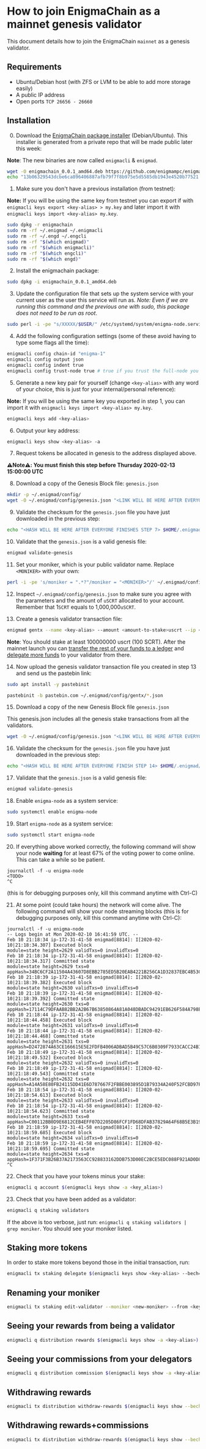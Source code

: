 # How to join EnigmaChain as a mainnet genesis validator

This document details how to join the EnigmaChain `mainnet` as a genesis validator.

## Requirements

- Ubuntu/Debian host (with ZFS or LVM to be able to add more storage easily)
- A public IP address
- Open ports `TCP 26656 - 26660`

## Installation

0. Download the [EnigmaChain package installer](https://github.com/enigmampc/enigmachain/releases/download/v0.0.1/enigmachain_0.0.1_amd64.deb) (Debian/Ubuntu). This installer is generated from a private repo that will be made public later this week:

**Note**: The new binaries are now called `enigmacli` & `enigmad`.

```bash
wget -O enigmachain_0.0.1_amd64.deb https://github.com/enigmampc/enigmachain/releases/download/v0.0.1/enigmachain_0.0.1_amd64.deb
echo "13b06329543dcbe6ca896406887afb79f7f8b975e5d5585db1943e4520b77521 enigmachain_0.0.1_amd64.deb" | sha256sum --check
```

1. Make sure you don't have a previous installation (from testnet):

**Note:** If you will be using the same key from testnet you can export if with `enigmacli keys export <key-alias> > my.key` and later import it with `enigmacli keys import <key-alias> my.key`.

```bash
sudo dpkg -r enigmachain
sudo rm -rf ~/.enigmad ~/.enigmacli
sudo rm -rf ~/.engd ~/.engcli
sudo rm -rf "$(which enigmad)"
sudo rm -rf "$(which enigmacli)"
sudo rm -rf "$(which engcli)"
sudo rm -rf "$(which engd)"
```

2. Install the enigmachain package:

```bash
sudo dpkg -i enigmachain_0.0.1_amd64.deb
```

3. Update the configuration file that sets up the system service with your current user as the user this service will run as. _Note: Even if we are running this command and the previous one with sudo, this package does not need to be run as root_.

```bash
sudo perl -i -pe "s/XXXXX/$USER/" /etc/systemd/system/enigma-node.service
```

4. Add the following configuration settings (some of these avoid having to type some flags all the time):

```bash
enigmacli config chain-id "enigma-1"
enigmacli config output json
enigmacli config indent true
enigmacli config trust-node true # true if you trust the full-node you are connecting to, false otherwise
```

5. Generate a new key pair for yourself (change `<key-alias>` with any word of your choice, this is just for your internal/personal reference):

**Note:** If you will be using the same key you exported in step 1, you can import it with `enigmacli keys import <key-alias> my.key`.

```bash
enigmacli keys add <key-alias>
```

6. Output your key address:

```bash
enigmacli keys show <key-alias> -a
```

7. Request tokens be allocated in genesis to the address displayed above.

**:warning:Note:warning:: You must finish this step before Thursday 2020-02-13 15:00:00 UTC**

8. Download a copy of the Genesis Block file: `genesis.json`

```bash
mkdir -p ~/.enigmad/config/
wget -O ~/.enigmad/config/genesis.json "<LINK WILL BE HERE AFTER EVERYONE FINISHES STEP 7>"
```

9. Validate the checksum for the `genesis.json` file you have just downloaded in the previous step:

```bash
echo "<HASH WILL BE HERE AFTER EVERYONE FINISHES STEP 7> $HOME/.enigmad/config/genesis.json" | sha256sum --check
```

10. Validate that the `genesis.json` is a valid genesis file:

```bash
enigmad validate-genesis
```

11. Set your moniker, which is your public validator name. Replace `<MONIKER>` with your own:

```bash
perl -i -pe 's/moniker = ".*?"/moniker = "<MONIKER>"/' ~/.enigmad/config/config.toml
```

12. Inspect `~/.enigmad/config/genesis.json` to make sure you agree with the parameters and the amount of `uSCRT` allocated to your account. Remember that 1`SCRT` equals to 1,000,000`uSCRT`.

13. Create a genesis validator transaction file:

```bash
enigmad gentx --name <key-alias> --amount <amount-to-stake>uscrt --ip <your-public-ip>
```

**Note**: You should stake at least 100000000 uscrt (100 SCRT). After the mainnet launch you can [transfer the rest of your funds to a ledger](https://github.com/enigmampc/enigmachain/blob/master/Ledger.md) and [delegate more funds](https://gist.github.com/assafmo/0d3c789aa51de9217b3937b3e5671686#staking-more-tokens) to your validator from there.

14. Now upload the genesis validator transaction file you created in step 13 and send us the pastebin link:

```bash
sudo apt install -y pastebinit
```

```bash
pastebinit -b pastebin.com ~/.enigmad/config/gentx/*.json
```

15. Download a copy of the new Genesis Block file `genesis.json`

This genesis.json includes all the genesis stake transactions from all the validators.

```bash
wget -O ~/.enigmad/config/genesis.json "<LINK WILL BE HERE AFTER EVERYONE FINISH STEP 14>"
```

16. Validate the checksum for the `genesis.json` file you have just downloaded in the previous step:

```bash
echo "<HASH WILL BE HERE AFTER EVERYONE FINISH STEP 14> $HOME/.enigmad/config/genesis.json" | sha256sum --check
```

17. Validate that the `genesis.json` is a valid genesis file:

```bash
enigmad validate-genesis
```

18. Enable `enigma-node` as a system service:

```bash
sudo systemctl enable enigma-node
```

19. Start `enigma-node` as a system service:

```bash
sudo systemctl start enigma-node
```

20. If everything above worked correctly, the following command will show your node **waiting** for at least 67% of the voting power to come online. This can take a while so be patient.

```
journalctl -f -u enigma-node
<TODO>
^C
```

(this is for debugging purposes only, kill this command anytime with Ctrl-C)

21. At some point (could take hours) the network will come alive. The following command will show your node streaming blocks (this is for debugging purposes only, kill this command anytime with Ctrl-C):

```
journalctl -f -u enigma-node
-- Logs begin at Mon 2020-02-10 16:41:59 UTC. --
Feb 10 21:18:34 ip-172-31-41-58 enigmad[8814]: I[2020-02-10|21:18:34.307] Executed block                               module=state height=2629 validTxs=0 invalidTxs=0
Feb 10 21:18:34 ip-172-31-41-58 enigmad[8814]: I[2020-02-10|21:18:34.317] Committed state                              module=state height=2629 txs=0 appHash=34BC6CF2A11504A43607D8EBB2785ED5B20EAB4221B256CA1D32837EBC4B53C5
Feb 10 21:18:39 ip-172-31-41-58 enigmad[8814]: I[2020-02-10|21:18:39.382] Executed block                               module=state height=2630 validTxs=0 invalidTxs=0
Feb 10 21:18:39 ip-172-31-41-58 enigmad[8814]: I[2020-02-10|21:18:39.392] Committed state                              module=state height=2630 txs=0 appHash=17114C79DFAAB82BB2A2B67B63850864A81A048DBADC94291EB626F584A798EA
Feb 10 21:18:44 ip-172-31-41-58 enigmad[8814]: I[2020-02-10|21:18:44.458] Executed block                               module=state height=2631 validTxs=0 invalidTxs=0
Feb 10 21:18:44 ip-172-31-41-58 enigmad[8814]: I[2020-02-10|21:18:44.468] Committed state                              module=state height=2631 txs=0 appHash=D2472874A63CE166615E5E2FDFB4006ADBAD5B49C57C6B0309F7933CACC24B10
Feb 10 21:18:49 ip-172-31-41-58 enigmad[8814]: I[2020-02-10|21:18:49.532] Executed block                               module=state height=2632 validTxs=0 invalidTxs=0
Feb 10 21:18:49 ip-172-31-41-58 enigmad[8814]: I[2020-02-10|21:18:49.543] Committed state                              module=state height=2632 txs=0 appHash=A14A58E80FB24115DD41E6D787667F2FBBE003895D1B79334A240F52FCBD97F2
Feb 10 21:18:54 ip-172-31-41-58 enigmad[8814]: I[2020-02-10|21:18:54.613] Executed block                               module=state height=2633 validTxs=0 invalidTxs=0
Feb 10 21:18:54 ip-172-31-41-58 enigmad[8814]: I[2020-02-10|21:18:54.623] Committed state                              module=state height=2633 txs=0 appHash=C00112BB0D9E6812CEB4EFF07D2205D86FCF1FD68DFAB37829A64F68B5E3B192
Feb 10 21:18:59 ip-172-31-41-58 enigmad[8814]: I[2020-02-10|21:18:59.685] Executed block                               module=state height=2634 validTxs=0 invalidTxs=0
Feb 10 21:18:59 ip-172-31-41-58 enigmad[8814]: I[2020-02-10|21:18:59.695] Committed state                              module=state height=2634 txs=0 appHash=1F371F3B26B37A2173563CC928833162DDB753D00EC2BCE5EDC088F921AD0D80
^C
```

22. Check that you have your tokens minus your stake:

```bash
enigmacli q account $(enigmacli keys show -a <key_alias>)
```

23. Check that you have been added as a validator:

```bash
enigmacli q staking validators
```

If the above is too verbose, just run: `enigmacli q staking validators | grep moniker`. You should see your moniker listed.

## Staking more tokens

In order to stake more tokens beyond those in the initial transaction, run:

```bash
enigmacli tx staking delegate $(enigmacli keys show <key-alias> --bech=val -a) <amount>uscrt --from <key-alias>
```

## Renaming your moniker

```bash
enigmacli tx staking edit-validator --moniker <new-moniker> --from <key-alias>
```

## Seeing your rewards from being a validator

```bash
enigmacli q distribution rewards $(enigmacli keys show -a <key-alias>)
```

## Seeing your commissions from your delegators

```bash
enigmacli q distribution commission $(enigmacli keys show -a <key-alias> --bech=val)
```

## Withdrawing rewards

```bash
enigmacli tx distribution withdraw-rewards $(enigmacli keys show --bech=val -a <key-alias>) --from <key-alias>
```

## Withdrawing rewards+commissions

```bash
enigmacli tx distribution withdraw-rewards $(enigmacli keys show --bech=val -a <key-alias>) --from <key-alias> --commission
```

